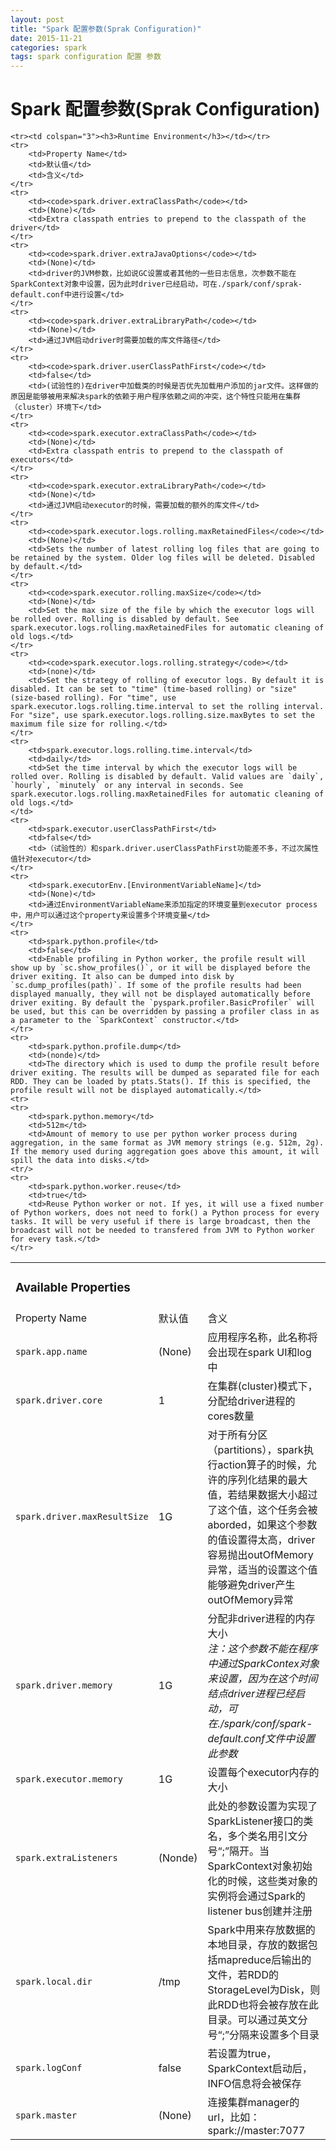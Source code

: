 ```yaml
---
layout: post
title: "Spark 配置参数(Sprak Configuration)"
date: 2015-11-21
categories: spark
tags: spark configuration 配置 参数
---
```




# Spark 配置参数(Sprak Configuration)




<table>
	<tr>
		<td colspan="3">
			<h3> Available Properties </h3>
		</td>
	</tr>
	<tr>
		<td>Property Name</td><td>默认值</td><td>含义</td>
	</tr>
	<tr>
		<td><code>spark.app.name</code></td>
		<td>(None)</td>
		<td>应用程序名称，此名称将会出现在spark UI和log中</td>
	</tr>
	<tr>
		<td><code>spark.driver.core</code></td>
		<td>1</td>
		<td>在集群(cluster)模式下，分配给driver进程的cores数量</td>
	</tr>	
	<tr>
		<td><code>spark.driver.maxResultSize</code></td>
		<td>1G</td>
		<td>对于所有分区（partitions），spark执行action算子的时候，允许的序列化结果的最大值，若结果数据大小超过了这个值，这个任务会被aborded，如果这个参数的值设置得太高，driver容易抛出outOfMemory异常，适当的设置这个值能够避免driver产生outOfMemory异常</td>
	</tr>
	<tr>
		<td><code>spark.driver.memory</code></td>
		<td>1G</td>
		<td>分配非driver进程的内存大小<br/><i>注：这个参数不能在程序中通过SparkContex对象来设置，因为在这个时间结点driver进程已经启动，可在./spark/conf/spark-default.conf文件中设置此参数</i></td>
	</tr>
	<tr>
		<td><code>spark.executor.memory</code></td>
		<td>1G</td>
		<td>设置每个executor内存的大小</td>
	</tr>
	<tr>
		<td><code>spark.extraListeners</code></td>
		<td>(Nonde)</td>
		<td>此处的参数设置为实现了SparkListener接口的类名，多个类名用引文分号“;”隔开。当SparkContext对象初始化的时候，这些类对象的实例将会通过Spark的listener bus创建并注册</td>
	</tr>
	<tr>
		<td><code>spark.local.dir</code></td>
		<td>/tmp</td>
		<td>Spark中用来存放数据的本地目录，存放的数据包括mapreduce后输出的文件，若RDD的StorageLevel为Disk，则此RDD也将会被存放在此目录。可以通过英文分号“;”分隔来设置多个目录</td>
	</tr>
	<tr>
		<td><code>spark.logConf</code></td>
		<td>false</td>
		<td>若设置为true，SparkContext启动后，INFO信息将会被保存</td>
	</tr>
	<tr>
		<td><code>spark.master</code></td>
		<td>(None)</td>
		<td>连接集群manager的url，比如：spark://master:7077</td>
	</tr>
	

	<tr><td colspan="3"><h3>Runtime Environment</h3></td></tr>
	<tr>
		<td>Property Name</td>
		<td>默认值</td>
		<td>含义</td>
	</tr>
	<tr>
		<td><code>spark.driver.extraClassPath</code></td>
		<td>(None)</td>
		<td>Extra classpath entries to prepend to the classpath of the driver</td>
	</tr>
	<tr>
		<td><code>spark.driver.extraJavaOptions</code></td>
		<td>(None)</td>
		<td>driver的JVM参数，比如说GC设置或者其他的一些日志信息，次参数不能在SparkContext对象中设置，因为此时driver已经启动，可在./spark/conf/sprak-default.conf中进行设置</td>
	</tr>
	<tr>
		<td><code>spark.driver.extraLibraryPath</code></td>
		<td>(None)</td>
		<td>通过JVM启动driver时需要加载的库文件路径</td>
	</tr>
	<tr>
		<td><code>spark.driver.userClassPathFirst</code></td>
		<td>false</td>
		<td>(试验性的)在driver中加载类的时候是否优先加载用户添加的jar文件。这样做的原因是能够被用来解决spark的依赖于用户程序依赖之间的冲突，这个特性只能用在集群（cluster）环境下</td>
	</tr>
	<tr>
		<td><code>spark.executor.extraClassPath</code></td>
		<td>(None)</td>
		<td>Extra classpath entris to prepend to the classpath of executors</td>
	</tr>
	<tr>
		<td><code>spark.executor.extraLibraryPath</code></td>
		<td>(None)</td>
		<td>通过JVM启动executor的时候，需要加载的额外的库文件</td>
	</tr>
	<tr>
		<td><code>spark.executor.logs.rolling.maxRetainedFiles</code></td>
		<td>(None)</td>
		<td>Sets the number of latest rolling log files that are going to be retained by the system. Older log files will be deleted. Disabled by default.</td>
	</tr>
	<tr>
		<td><code>spark.executor.rolling.maxSize</code></td>
		<td>(None)</td>
		<td>Set the max size of the file by which the executor logs will be rolled over. Rolling is disabled by default. See spark.executor.logs.rolling.maxRetainedFiles for automatic cleaning of old logs.</td>
	</tr>
	<tr>
		<td><code>spark.executor.logs.rolling.strategy</code></td>
		<td>(none)</td>
		<td>Set the strategy of rolling of executor logs. By default it is disabled. It can be set to "time" (time-based rolling) or "size" (size-based rolling). For "time", use spark.executor.logs.rolling.time.interval to set the rolling interval. For "size", use spark.executor.logs.rolling.size.maxBytes to set the maximum file size for rolling.</td>
	</tr>
	<tr>
		<td>spark.executor.logs.rolling.time.interval</td>
		<td>daily</td>
		<td>Set the time interval by which the executor logs will be rolled over. Rolling is disabled by default. Valid values are `daily`, `hourly`, `minutely` or any interval in seconds. See spark.executor.logs.rolling.maxRetainedFiles for automatic cleaning of old logs.</td>
	</td>
	<tr>
		<td>spark.executor.userClassPathFirst</td>
		<td>false</td>
		<td>（试验性的）和spark.driver.userClassPathFirst功能差不多，不过次属性值针对executor</td>
	</tr>
	<tr>
		<td>spark.executorEnv.[EnvironmentVariableName]</td>
		<td>(None)</td>
		<td>通过EnvironmentVariableName来添加指定的环境变量到executor process中，用户可以通过这个property来设置多个环境变量</td>
	</tr>
	<tr>
		<td>spark.python.profile</td>
		<td>false</td>
		<td>Enable profiling in Python worker, the profile result will show up by `sc.show_profiles()`, or it will be displayed before the driver exiting. It also can be dumped into disk by `sc.dump_profiles(path)`. If some of the profile results had been displayed manually, they will not be displayed automatically before driver exiting. By default the `pyspark.profiler.BasicProfiler` will be used, but this can be overridden by passing a profiler class in as a parameter to the `SparkContext` constructor.</td>
	</tr>
	<tr>
		<td>spark.python.profile.dump</td>
		<td>(nonde)</td>
		<td>The directory which is used to dump the profile result before driver exiting. The results will be dumped as separated file for each RDD. They can be loaded by ptats.Stats(). If this is specified, the profile result will not be displayed automatically.</td>
	<tr>
	<tr>
		<td>spark.python.memory</td>
		<td>512m</td>
		<td>Amount of memory to use per python worker process during aggregation, in the same format as JVM memory strings (e.g. 512m, 2g). If the memory used during aggregation goes above this amount, it will spill the data into disks.</td>
	<tr/>
	<tr>
		<td>spark.python.worker.reuse</td>
		<td>true</td>
		<td>Reuse Python worker or not. If yes, it will use a fixed number of Python workers, does not need to fork() a Python process for every tasks. It will be very useful if there is large broadcast, then the broadcast will not be needed to transfered from JVM to Python worker for every task.</td>
	</tr>
</table>